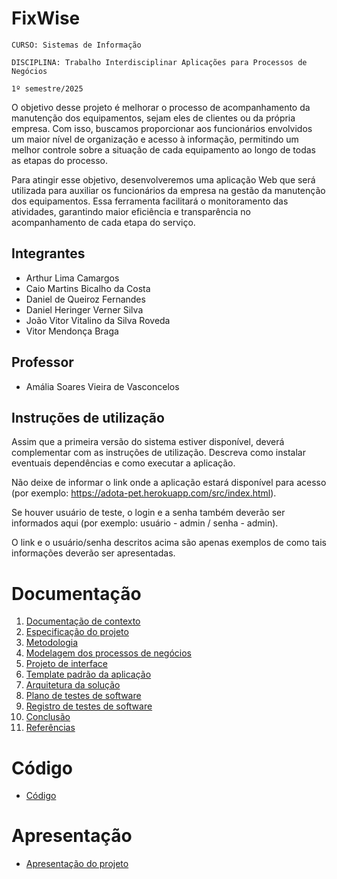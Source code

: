 # FixWise

`CURSO: Sistemas de Informação`

`DISCIPLINA: Trabalho Interdisciplinar Aplicações para Processos de Negócios`

`1º semestre/2025`

  O objetivo desse projeto é melhorar o processo de acompanhamento da manutenção dos equipamentos, sejam eles de clientes ou da própria empresa. Com isso, buscamos proporcionar aos funcionários envolvidos um maior nível de organização e acesso à informação, permitindo um melhor controle sobre a situação de cada equipamento ao longo de todas as etapas do processo.

  Para atingir esse objetivo, desenvolveremos uma aplicação Web que será utilizada para auxiliar os funcionários da empresa na gestão da manutenção dos equipamentos. Essa ferramenta facilitará o monitoramento das atividades, garantindo maior eficiência e transparência no acompanhamento de cada etapa do serviço.

## Integrantes

* Arthur Lima Camargos
* Caio Martins Bicalho da Costa
* Daniel de Queiroz Fernandes
* Daniel Heringer Verner Silva
* João Vitor Vitalino da Silva Roveda
* Vitor Mendonça Braga

## Professor

* Amália Soares Vieira de Vasconcelos

## Instruções de utilização

Assim que a primeira versão do sistema estiver disponível, deverá complementar com as instruções de utilização. Descreva como instalar eventuais dependências e como executar a aplicação.

Não deixe de informar o link onde a aplicação estará disponível para acesso (por exemplo: https://adota-pet.herokuapp.com/src/index.html).

Se houver usuário de teste, o login e a senha também deverão ser informados aqui (por exemplo: usuário - admin / senha - admin).

O link e o usuário/senha descritos acima são apenas exemplos de como tais informações deverão ser apresentadas.

# Documentação

<ol>
<li><a href="docs/01-Contexto.md"> Documentação de contexto</a></li>
<li><a href="docs/02-Especificacao.md"> Especificação do projeto</a></li>
<li><a href="docs/03-Metodologia.md"> Metodologia</a></li>
<li><a href="docs/04-Modelagem-processos-negocio.md"> Modelagem dos processos de negócios</a></li>
<li><a href="docs/05-Projeto-interface.md"> Projeto de interface</a></li>
<li><a href="docs/06-Template-padrao.md"> Template padrão da aplicação</a></li>
<li><a href="docs/07-Arquitetura-solucao.md"> Arquitetura da solução</a></li>
<li><a href="docs/08-Plano-testes-software.md"> Plano de testes de software</a></li>
<li><a href="docs/09-Registro-testes-software.md"> Registro de testes de software</a></li>
<li><a href="docs/10-Conclusao.md"> Conclusão</a></li>
<li><a href="docs/11-Referencias.md"> Referências</a></li>
</ol>

# Código

* <a href="src/README.md">Código</a>

# Apresentação

* <a href="presentation/README.md">Apresentação do projeto</a>

